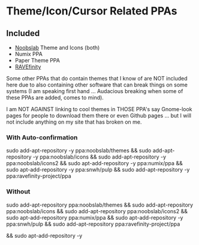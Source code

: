 # Theme/Icon/Cursor Related PPAs
## Included 

-	[Noobslab](http://www.noobslab.com/p/themes-icons.html) Theme and Icons (both) 
-	Numix PPA 
-	Paper Theme PPA 
-	[RAVEfinity](http://www.ravefinity.com/p/theme-hub.html)

Some other PPAs that do contain themes that I know of are NOT included here due to also containing other software that can break things on some systems (I am speaking first hand ... Audacious breaking when some of these PPAs are added, comes to mind).

 I am NOT AGAINST linking to cool themes in THOSE PPA's say Gnome-look pages for people to download them there or even Github pages ... but I will not include anything on my site that has broken on me.


### With Auto-confirmation

sudo add-apt-repository -y ppa:noobslab/themes && sudo add-apt-repository -y ppa:noobslab/icons && sudo add-apt-repository -y ppa:noobslab/icons2 && sudo apt-add-repository -y ppa:numix/ppa && sudo apt-add-repository -y ppa:snwh/pulp && sudo add-apt-repository -y ppa:ravefinity-project/ppa

### Without

sudo add-apt-repository ppa:noobslab/themes && sudo add-apt-repository ppa:noobslab/icons && sudo add-apt-repository ppa:noobslab/icons2 && sudo apt-add-repository ppa:numix/ppa && sudo apt-add-repository -y ppa:snwh/pulp && sudo add-apt-repository ppa:ravefinity-project/ppa

&& sudo apt-add-repository -y

